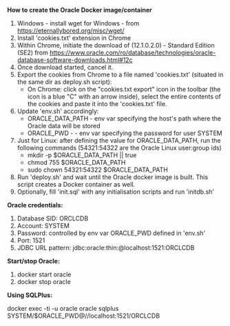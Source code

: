 <b>
	<p>How to create the Oracle Docker image/container</p>
</b>


1. Windows - install wget for Windows - from https://eternallybored.org/misc/wget/
2. Install 'cookies.txt' extension in Chrome
3. Within Chrome, initiate the download of (12.1.0.2.0) - Standard Edition (SE2) from https://www.oracle.com/ro/database/technologies/oracle-database-software-downloads.html#12c
4. Once download started, cancel it.
5. Export the cookies from Chrome to a file named 'cookies.txt' (situated in the same dir as deploy.sh script):
    * On Chrome: click on the "cookies.txt export" icon in the toolbar (the icon is a blue "C" with an arrow inside), select the entire contents of the cookies and paste it into the 'cookies.txt' file.
6. Update 'env.sh' accordingly:
	* ORACLE_DATA_PATH - env var specifying the host's path where the Oracle data will be stored
  	* ORACLE_PWD -  - env var specifying the password for user SYSTEM
8. Just for Linux: after defining the value for ORACLE_DATA_PATH, run the following commands (54321:54322 are the Oracle Linux user:group ids)
	* mkdir -p $ORACLE_DATA_PATH || true
	* chmod 755 $ORACLE_DATA_PATH
	* sudo chown 54321:54322 $ORACLE_DATA_PATH
8. Run 'deploy.sh' and wait until the Oracle docker image is built. This script creates a Docker container as well. 
9. Optionally, fill 'init.sql' with any initialisation scripts and run 'initdb.sh'

<b>
	<p>Oracle credentials: </p>
</b>

1. Database SID: ORCLCDB
2. Account: SYSTEM
3. Password: controlled by env var ORACLE_PWD defined in 'env.sh'
4. Port: 1521
5. JDBC URL pattern: jdbc:oracle:thin:@localhost:1521:ORCLCDB

<b>
	<p>Start/stop Oracle: </p>
</b>

1. docker start oracle
2. docker stop oracle

<b>
	<p>Using SQLPlus: </p>
</b>

docker exec -ti -u oracle oracle sqlplus SYSTEM/$ORACLE_PWD@//localhost:1521/ORCLCDB
